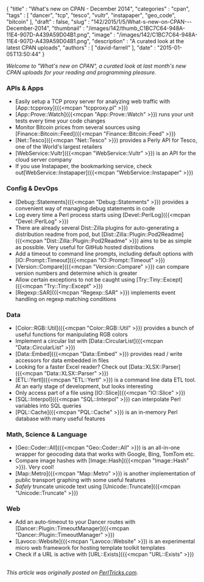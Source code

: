 {
   "title" : "What's new on CPAN - December 2014",
   "categories" : "cpan",
   "tags" : [
      "dancer",
      "tcp",
      "tesco",
      "vultr",
      "instapaper",
      "geo_code",
      "bitcoin"
   ],
   "draft" : false,
   "slug" : "142/2015/1/5/What-s-new-on-CPAN---December-2014",
   "thumbnail" : "/images/142/thumb_C1BC7C64-948A-11E4-907D-A439A59D04B1.png",
   "image" : "/images/142/C1BC7C64-948A-11E4-907D-A439A59D04B1.png",
   "description" : "A curated look at the latest CPAN uploads",
   "authors" : [
      "david-farrell"
   ],
   "date" : "2015-01-05T13:50:44"
}


*Welcome to "What's new on CPAN", a curated look at last month's new CPAN uploads for your reading and programming pleasure.*

### APIs & Apps

-   Easily setup a TCP proxy server for analyzing web traffic with [App::tcpproxy]({{<mcpan "tcpproxy.pl" >}})
-   [App::Prove::Watch]({{<mcpan "App::Prove::Watch" >}}) runs your unit tests every time your code changes
-   Monitor Bitcoin prices from several sources using [Finance::Bitcoin::Feed]({{<mcpan "Finance::Bitcoin::Feed" >}})
-   [Net::Tesco]({{<mcpan "Net::Tesco" >}}) provides a Perly API for Tesco, one of the World's largest retailers
-   [WebService::Vultr]({{<mcpan "WebService::Vultr" >}}) is an API for the cloud server company
-   If you use Instapaper, the bookmarking service, check out[WebService::Instapaper]({{<mcpan "WebService::Instapaper" >}})

### Config & DevOps

-   [Debug::Statements]({{<mcpan "Debug::Statements" >}}) provides a convenient way of managing debug statements in code
-   Log every time a Perl process starts using [Devel::PerlLog]({{<mcpan "Devel::PerlLog" >}})
-   There are already several Dist::Zilla plugins for auto-generating a distribution readme from pod, but [Dist::Zilla::Plugin::Pod2Readme]({{<mcpan "Dist::Zilla::Plugin::Pod2Readme" >}}) aims to be as simple as possible. Very useful for GitHub hosted distributions
-   Add a timeout to command line prompts, including default options with [IO::Prompt::Timeout]({{<mcpan "IO::Prompt::Timeout" >}})
-   [Version::Compare]({{<mcpan "Version::Compare" >}}) can compare version numbers and determine which is greater
-   Allow certain exceptions to not be caught using [Try::Tiny::Except]({{<mcpan "Try::Tiny::Except" >}})
-   [Regexp::SAR]({{<mcpan "Regexp::SAR" >}}) implements event handling on regexp matching conditions

### Data

-   [Color::RGB::Util]({{<mcpan "Color::RGB::Util" >}}) provides a bunch of useful functions for manipulating RGB colors
-   Implement a circular list with [Data::CircularList]({{<mcpan "Data::CircularList" >}})
-   [Data::Embed]({{<mcpan "Data::Embed" >}}) provides read / write accessors for data embedded in files
-   Looking for a faster Excel reader? Check out [Data::XLSX::Parser]({{<mcpan "Data::XLSX::Parser" >}})
-   [ETL::Yertl]({{<mcpan "ETL::Yertl" >}}) is a command line data ETL tool. At an early stage of development, but looks interesting
-   Only access part of a file using [IO::Slice]({{<mcpan "IO::Slice" >}})
-   [SQL::Interpol]({{<mcpan "SQL::Interpol" >}}) can interpolate Perl variables into SQL queries
-   [PQL::Cache]({{<mcpan "PQL::Cache" >}}) is an in-memory Perl database with many useful features

### Math, Science & Language

-   [Geo::Coder::All]({{<mcpan "Geo::Coder::All" >}}) is an all-in-one wrapper for geocoding data that works with Google, Bing, TomTom etc.
-   Compare image hashes with [Image::Hash]({{<mcpan "Image::Hash" >}}). Very cool!
-   [Map::Metro]({{<mcpan "Map::Metro" >}}) is another implementation of public transport graphing with some useful features
-   *Safely* truncate unicode text using [Unicode::Truncate]({{<mcpan "Unicode::Truncate" >}})

### Web

-   Add an auto-timeout to your Dancer routes with [Dancer::Plugin::TimeoutManager]({{<mcpan "Dancer::Plugin::TimeoutManager" >}})
-   [Lavoco::Website]({{<mcpan "Lavoco::Website" >}}) is an experimental micro web framework for hosting template toolkit templates
-   Check if a URL is active with [URL::Exists]({{<mcpan "URL::Exists" >}})


\
*This article was originally posted on [PerlTricks.com](http://perltricks.com).*
